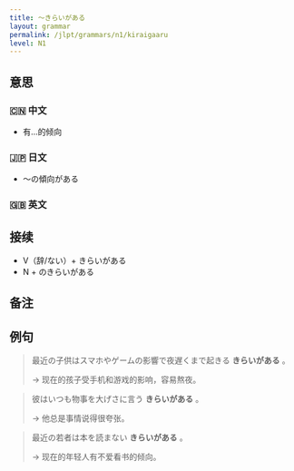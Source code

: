 ```yaml
---
title: 〜きらいがある
layout: grammar
permalink: /jlpt/grammars/n1/kiraigaaru
level: N1
---
```


## 意思

### 🇨🇳 中文

- 有...的倾向

### 🇯🇵 日文

- 〜の傾向がある

### 🇬🇧 英文


## 接续

- V（辞/ない）+ きらいがある
- N + のきらいがある

## 备注


## 例句

> 最近の子供はスマホやゲームの影響で夜遅くまで起きる **きらいがある** 。
>
> → 现在的孩子受手机和游戏的影响，容易熬夜。

> 彼はいつも物事を大げさに言う **きらいがある** 。
>
> → 他总是事情说得很夸张。

> 最近の若者は本を読まない **きらいがある** 。
>
> → 现在的年轻人有不爱看书的倾向。

